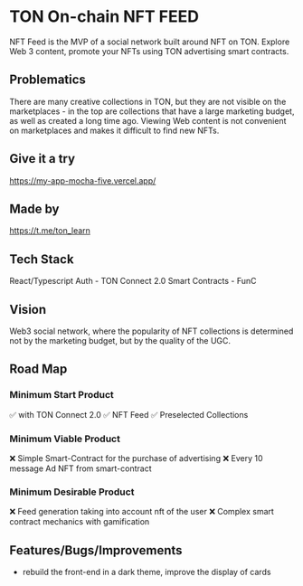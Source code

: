 # TON On-chain NFT FEED

NFT Feed is the MVP of a social network built around NFT on TON. Explore Web 3 content, promote your NFTs using TON advertising smart contracts.

## Problematics

There are many creative collections in TON, but they are not visible on the marketplaces - in the top are collections that have a large marketing budget, as well as created a long time ago. Viewing Web content is not convenient on marketplaces and makes it difficult to find new NFTs.

## Give it a try

https://my-app-mocha-five.vercel.app/

## Made by

https://t.me/ton_learn

## Tech Stack

React/Typescript
Auth - TON Connect 2.0
Smart Contracts - FunC

## Vision

Web3 social network, where the popularity of NFT collections is determined not by the marketing budget, but by the quality of the UGC.

## Road Map
### Minimum Start Product

✅ with TON Connect 2.0
✅ NFT Feed
✅ Preselected Collections

### Minimum Viable Product 
 
❌ Simple Smart-Contract for the purchase of advertising
❌ Every 10 message Ad NFT from smart-contract 

### Minimum Desirable Product 

❌ Feed generation taking into account nft of the user
❌ Сomplex smart contract mechanics with gamification

## Features/Bugs/Improvements 
- rebuild the front-end in a dark theme, improve the display of cards


